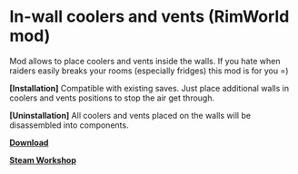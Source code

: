# In-wall coolers and vents (RimWorld mod)

Mod allows to place coolers and vents inside the walls.
If you hate when raiders easily breaks your rooms (especially fridges) this mod is for you =)

**[Installation]** Compatible with existing saves. Just place additional walls in coolers and vents positions to stop the air get through.

**[Uninstallation]** All coolers and vents placed on the walls will be disassembled into components.

**[Download](https://github.com/HanabishiRecca/InWallCoolersAndVents/releases)**

**[Steam Workshop](https://steamcommunity.com/sharedfiles/filedetails/?id=1503448404)**
